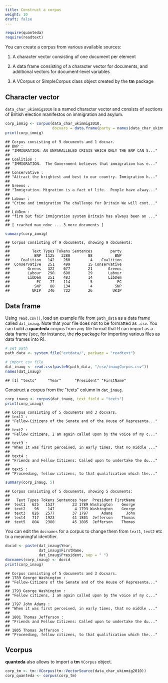 ```yaml
---
title: Construct a corpus
weight: 10
draft: false
---
```



```r
require(quanteda)
require(readtext)
```

You can create a corpus from various available sources:

1. A character vector consisting of one document per element

2. A data frame consisting of a character vector for documents, and additional vectors for document-level variables

3. A VCorpus or SimpleCorpus class object created by the **tm** package 


## Character vector

`data_char_ukimmig2010` is a named character vector and consists of sections of British election manifestos on immigration and asylum.


```r
corp_immig <- corpus(data_char_ukimmig2010, 
                     docvars = data.frame(party = names(data_char_ukimmig2010)))
print(corp_immig)
```

```
## Corpus consisting of 9 documents and 1 docvar.
## BNP :
## "IMMIGRATION: AN UNPARALLELED CRISIS WHICH ONLY THE BNP CAN S..."
## 
## Coalition :
## "IMMIGRATION.  The Government believes that immigration has e..."
## 
## Conservative :
## "Attract the brightest and best to our country. Immigration h..."
## 
## Greens :
## "Immigration. Migration is a fact of life.  People have alway..."
## 
## Labour :
## "Crime and immigration The challenge for Britain We will cont..."
## 
## LibDem :
## "firm but fair immigration system Britain has always been an ..."
## 
## [ reached max_ndoc ... 3 more documents ]
```

```r
summary(corp_immig)
```

```
## Corpus consisting of 9 documents, showing 9 documents:
## 
##          Text Types Tokens Sentences        party
##           BNP  1125   3280        88          BNP
##     Coalition   142    260         4    Coalition
##  Conservative   251    499        15 Conservative
##        Greens   322    677        21       Greens
##        Labour   298    680        29       Labour
##        LibDem   251    483        14       LibDem
##            PC    77    114         5           PC
##           SNP    88    134         4          SNP
##          UKIP   346    722        26         UKIP
```


## Data frame

Using `read.csv()`, load an example file from `path_data` as a data frame called `dat_inaug`. Note that your file does not to be formatted as `.csv`. You can build a **quanteda** corpus from any file format that R can import as a data frame (see, for instance, the [**rio**](https://cran.r-project.org/web/packages/rio/index.html) package for importing various files as data frames into R).


```r
# set path
path_data <- system.file("extdata/", package = "readtext")

# import csv file
dat_inaug <- read.csv(paste0(path_data, "/csv/inaugCorpus.csv"))
names(dat_inaug)
```

```
## [1] "texts"     "Year"      "President" "FirstName"
```

Construct a corpus from the "texts" column in `dat_inaug`.


```r
corp_inaug <- corpus(dat_inaug, text_field = "texts")
print(corp_inaug)
```

```
## Corpus consisting of 5 documents and 3 docvars.
## text1 :
## "Fellow-Citizens of the Senate and of the House of Representa..."
## 
## text2 :
## "Fellow citizens, I am again called upon by the voice of my c..."
## 
## text3 :
## "When it was first perceived, in early times, that no middle ..."
## 
## text4 :
## "Friends and Fellow Citizens: Called upon to undertake the du..."
## 
## text5 :
## "Proceeding, fellow citizens, to that qualification which the..."
```

```r
summary(corp_inaug, 5)
```

```
## Corpus consisting of 5 documents, showing 5 documents:
## 
##   Text Types Tokens Sentences Year  President FirstName
##  text1   625   1537        23 1789 Washington    George
##  text2    96    147         4 1793 Washington    George
##  text3   826   2577        37 1797      Adams      John
##  text4   717   1923        41 1801  Jefferson    Thomas
##  text5   804   2380        45 1805  Jefferson    Thomas
```

You can edit the `docnames` for a corpus to change them from `text1`, `text2` etc to a meaningful identifier. 


```r
docid <- paste(dat_inaug$Year, 
               dat_inaug$FirstName, 
               dat_inaug$President, sep = " ")
docnames(corp_inaug) <- docid
print(corp_inaug)
```

```
## Corpus consisting of 5 documents and 3 docvars.
## 1789 George Washington :
## "Fellow-Citizens of the Senate and of the House of Representa..."
## 
## 1793 George Washington :
## "Fellow citizens, I am again called upon by the voice of my c..."
## 
## 1797 John Adams :
## "When it was first perceived, in early times, that no middle ..."
## 
## 1801 Thomas Jefferson :
## "Friends and Fellow Citizens: Called upon to undertake the du..."
## 
## 1805 Thomas Jefferson :
## "Proceeding, fellow citizens, to that qualification which the..."
```

## Vcorpus

**quanteda** also allows to import a **tm** `VCorpus` object.


```r
corp_tm <- tm::VCorpus(tm::VectorSource(data_char_ukimmig2010))
corp_quanteda <- corpus(corp_tm)
```
